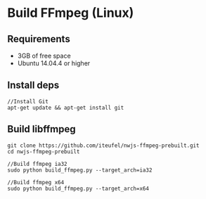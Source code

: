 # Build FFmpeg (Linux)

## Requirements

- 3GB of free space
- Ubuntu 14.04.4 or higher

## Install deps
	//Install Git
	apt-get update && apt-get install git

## Build libffmpeg

	git clone https://github.com/iteufel/nwjs-ffmpeg-prebuilt.git
	cd nwjs-ffmpeg-prebuilt
	
	//Build ffmpeg ia32
	sudo python build_ffmpeg.py --target_arch=ia32
	
	//Build ffmpeg x64
	sudo python build_ffmpeg.py --target_arch=x64
